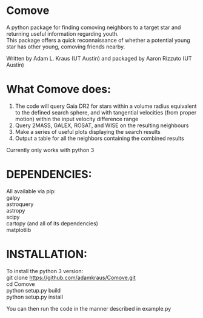 # Comove
A python package for finding comoving neighbors to a target star and returning useful information regarding youth.<br/>
This package offers a quick reconnaissance of whether a potential young star has other young, comoving friends nearby.<br/>

Written by Adam L. Kraus (UT Austin) and packaged by Aaron Rizzuto (UT Austin)<br/>

# What Comove does:
1. The code will query Gaia DR2 for stars within a volume radius equivalent to the defined search sphere, and with tangential velocities (from proper motion) within the input velocity difference range <br/>
2. Query 2MASS, GALEX, ROSAT, and WISE on the resulting neighbours <br/>
3. Make a series of useful plots displaying the search results <br/>
4. Output a table for all the neighbors containing the combined results <br/>

Currently only works with python 3<br/>

# DEPENDENCIES:
All available via pip:<br/>
galpy <br/>
astroquery<br/>
astropy<br/>
scipy<br/>
cartopy (and all of its dependencies)<br/>
matplotlib<br/>

# INSTALLATION:
To install the python 3 version:<br/>
git clone https://github.com/adamkraus/Comove.git<br/>
cd Comove<br/>
python setup.py build<br/>
python setup.py install<br/>

You can then run the code in the manner described in example.py<br/>
